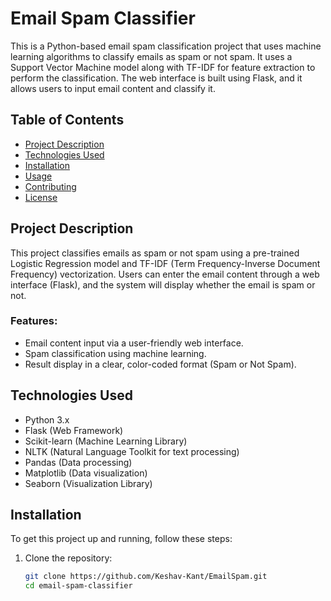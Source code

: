 # Email Spam Classifier

This is a Python-based email spam classification project that uses machine learning algorithms to classify emails as spam or not spam. It uses a Support Vector Machine model along with TF-IDF for feature extraction to perform the classification. The web interface is built using Flask, and it allows users to input email content and classify it.

## Table of Contents
- [Project Description](#project-description)
- [Technologies Used](#technologies-used)
- [Installation](#installation)
- [Usage](#usage)
- [Contributing](#contributing)
- [License](#license)

## Project Description

This project classifies emails as spam or not spam using a pre-trained Logistic Regression model and TF-IDF (Term Frequency-Inverse Document Frequency) vectorization. Users can enter the email content through a web interface (Flask), and the system will display whether the email is spam or not.

### Features:
- Email content input via a user-friendly web interface.
- Spam classification using machine learning.
- Result display in a clear, color-coded format (Spam or Not Spam).

## Technologies Used

- Python 3.x
- Flask (Web Framework)
- Scikit-learn (Machine Learning Library)
- NLTK (Natural Language Toolkit for text processing)
- Pandas (Data processing)
- Matplotlib (Data visualization)
- Seaborn (Visualization Library)

## Installation

To get this project up and running, follow these steps:

1. Clone the repository:
   ```bash
   git clone https://github.com/Keshav-Kant/EmailSpam.git
   cd email-spam-classifier
